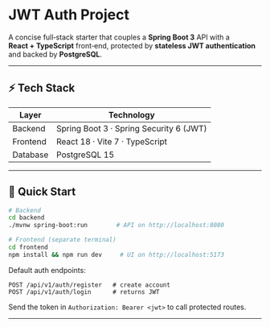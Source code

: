 # JWT Auth Project

A concise full‑stack starter that couples a **Spring Boot 3** API with a **React + TypeScript** front‑end, protected by **stateless JWT authentication** and backed by **PostgreSQL**.

---

## ⚡️ Tech Stack

| Layer    | Technology                              |
| -------- | --------------------------------------- |
| Backend  | Spring Boot 3 · Spring Security 6 (JWT) |
| Frontend | React 18 · Vite 7 · TypeScript          |
| Database | PostgreSQL 15                           |

---

## 🚀 Quick Start

```bash
# Backend
cd backend
./mvnw spring-boot:run        # API on http://localhost:8080

# Frontend (separate terminal)
cd frontend
npm install && npm run dev     # UI on http://localhost:5173
```

Default auth endpoints:

```
POST /api/v1/auth/register   # create account
POST /api/v1/auth/login      # returns JWT
```

Send the token in `Authorization: Bearer <jwt>` to call protected routes.

---

